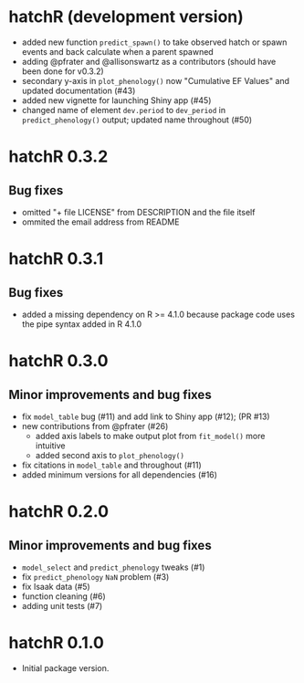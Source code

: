 # hatchR (development version)

-   added new function `predict_spawn()` to take observed hatch or spawn events and back calculate when a parent spawned
-   adding @pfrater and @allisonswartz as a contributors (should have been done for v0.3.2)
-   secondary y-axis in `plot_phenology()` now "Cumulative EF Values" and updated documentation (#43)
-   added new vignette for launching Shiny app (#45)
-   changed name of element `dev.period` to `dev_period` in `predict_phenology()` output; updated name throughout (#50)

# hatchR 0.3.2

## Bug fixes

-   omitted "+ file LICENSE" from DESCRIPTION and the file itself
-   ommited the email address from README

# hatchR 0.3.1

## Bug fixes

-   added a missing dependency on R >= 4.1.0 because package code uses the pipe syntax added in R 4.1.0

# hatchR 0.3.0

## Minor improvements and bug fixes

-   fix `model_table` bug (#11) and add link to Shiny app (#12); (PR #13)
-   new contributions from @pfrater (#26)
    -   added axis labels to make output plot from `fit_model()` more intuitive
    -   added second axis to `plot_phenology()`
-   fix citations in `model_table` and throughout (#11)
-   added minimum versions for all dependencies (#16)

# hatchR 0.2.0

## Minor improvements and bug fixes

-   `model_select` and `predict_phenology` tweaks (#1)
-   fix `predict_phenology` `NaN` problem (#3)
-   fix Isaak data (#5)
-   function cleaning (#6)
-   adding unit tests (#7)

# hatchR 0.1.0

-   Initial package version.
